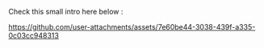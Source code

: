 
Check this small intro here below :

https://github.com/user-attachments/assets/7e60be44-3038-439f-a335-0c03cc948313

